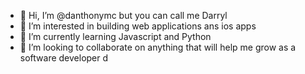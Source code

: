 - 👋 Hi, I’m @danthonymc but you can call me Darryl
- 👀 I’m interested in building web applications ans ios apps
- 🌱 I’m currently learning Javascript and Python 
- 💞️ I’m looking to collaborate on anything that will help me grow as a software developer
d

<!---
danthonymc/danthonymc is a ✨ special ✨ repository because its `README.md` (this file) appears on your GitHub profile.
You can click the Preview link to take a look at your changes.
--->
